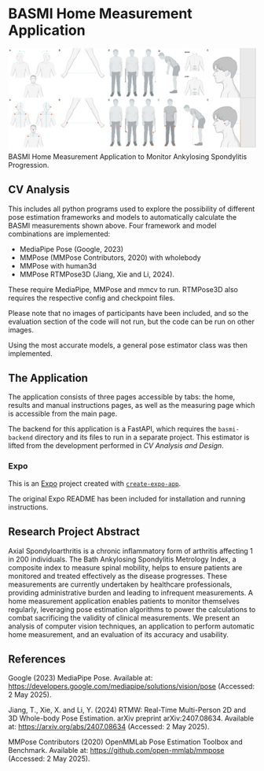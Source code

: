 # BASMI Home Measurement Application
![alt text](https://github.com/samuel-thomson/basmi-measure/blob/main/Images/BASMI_measurements.png)
BASMI Home Measurement Application to Monitor Ankylosing Spondylitis Progression.

## CV Analysis
This includes all python programs used to explore the possibility of different pose estimation frameworks and models
to automatically calculate the BASMI measurements shown above. Four framework and model combinations are implemented:

* MediaPipe Pose (Google, 2023)
* MMPose (MMPose Contributors, 2020) with wholebody
* MMPose with human3d
* MMPose RTMPose3D (Jiang, Xie and Li, 2024).

These require MediaPipe, MMPose and mmcv to run. RTMPose3D also requires the respective config and checkpoint files.

Please note that no images of participants have been included, and so the evaluation section of the code 
will not run, but the code can be run on other images.

Using the most accurate models, a general pose estimator class was then implemented.

## The Application

The application consists of three pages accessible by tabs: the home, results and manual instructions pages, 
as well as the measuring page which is accessible from the main page.

The backend for this application is a FastAPI, which requires the `basmi-backend` directory and its files to run in 
a separate project. This estimator is lifted from the development performed in _CV Analysis and Design_.

### Expo


This is an [Expo](https://expo.dev) project created with 
[`create-expo-app`](https://www.npmjs.com/package/create-expo-app).

The original Expo README has been included for installation and running instructions.

## Research Project Abstract
Axial Spondyloarthritis is a chronic inflammatory form of arthritis affecting 1 in 200 individuals. The Bath Ankylosing 
Spondylitis Metrology Index, a composite index to measure spinal mobility, helps to ensure patients are monitored and 
treated effectively as the disease progresses. These measurements are currently undertaken by healthcare professionals,
providing administrative burden and leading to infrequent measurements. A home measurement application enables patients 
to monitor themselves regularly, leveraging pose estimation algorithms to power the calculations to combat sacrificing 
the validity of clinical measurements. We present an analysis of computer vision techniques, an application to perform
automatic home measurement, and an evaluation of its accuracy and usability.

## References
Google (2023) MediaPipe Pose. Available at: https://developers.google.com/mediapipe/solutions/vision/pose 
(Accessed: 2 May 2025).

Jiang, T., Xie, X. and Li, Y. (2024) RTMW: Real-Time Multi-Person 2D and 3D Whole-body Pose Estimation. 
arXiv preprint arXiv:2407.08634. Available at: https://arxiv.org/abs/2407.08634 (Accessed: 2 May 2025).

MMPose Contributors (2020) OpenMMLab Pose Estimation Toolbox and Benchmark. Available at: 
https://github.com/open-mmlab/mmpose (Accessed: 2 May 2025).